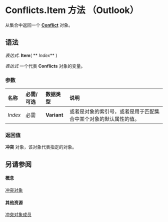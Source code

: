 
# Conflicts.Item 方法 （Outlook）

从集合中返回一个  **[Conflict](a7c8f12a-08ba-9fff-60b8-a02d1c7f6f33.md)** 对象。


## 语法

 _表达式_. **Item**( ** _Index_** )

 _表达式_ 一个代表 **Conflicts** 对象的变量。


### 参数



|**名称**|**必需/可选**|**数据类型**|**说明**|
|:-----|:-----|:-----|:-----|
| _Index_|必需|**Variant**|或者是对象的索引号，或者是用于匹配集合中某个对象的默认属性的值。|

### 返回值

 **冲突** 对象，该对象代表指定的对象。


## 另请参阅


#### 概念


[冲突对象](c4e1c060-519a-a6d1-8fb2-c7dfa1e3e66f.md)
#### 其他资源


[冲突对象成员](dcc61922-d119-1bb9-c175-a80a73599559.md)
